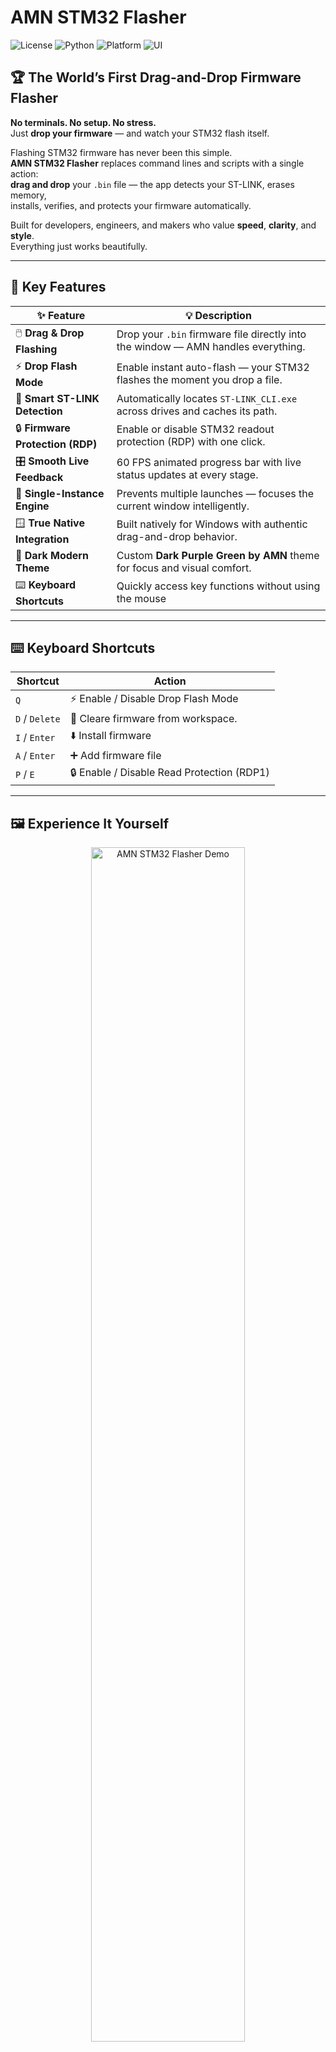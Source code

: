 # AMN STM32 Flasher  
![License](https://img.shields.io/badge/License-Apache_2.0-blue.svg)
![Python](https://img.shields.io/badge/Python-3.14%2B-brightgreen.svg)
![Platform](https://img.shields.io/badge/Platform-Windows_10/11-lightgrey.svg)
![UI](https://img.shields.io/badge/UI_Dark_purple_green_by_AMN-CustomTkinter-9cf.svg)
## 🏆 The World’s First Drag-and-Drop Firmware Flasher

**No terminals. No setup. No stress.**  
Just **drop your firmware** — and watch your STM32 flash itself.

Flashing STM32 firmware has never been this simple.  
**AMN STM32 Flasher** replaces command lines and scripts with a single action:  
**drag and drop** your `.bin` file — the app detects your ST-LINK, erases memory,  
installs, verifies, and protects your firmware automatically.

Built for developers, engineers, and makers who value **speed**, **clarity**, and **style**.  
Everything just works  beautifully.

---

## 🚀 Key Features

| ✨ Feature | 💡 Description |
|------------|----------------|
| 🖱️ **Drag & Drop Flashing** | Drop your `.bin` firmware file directly into the window — AMN handles everything. |
| ⚡ **Drop Flash Mode** | Enable instant auto-flash — your STM32 flashes the moment you drop a file. |
| 🧠 **Smart ST-LINK Detection** | Automatically locates `ST-LINK_CLI.exe` across drives and caches its path. |
| 🔒 **Firmware Protection (RDP)** | Enable or disable STM32 readout protection (RDP) with one click. |
| 🎛️ **Smooth Live Feedback** | 60 FPS animated progress bar with live status updates at every stage. |
| 🧩 **Single-Instance Engine** | Prevents multiple launches — focuses the current window intelligently. |
| 🪟 **True Native Integration** | Built natively for Windows with authentic drag-and-drop behavior. |
| 🎨 **Dark Modern Theme** | Custom **Dark Purple Green by AMN** theme for focus and visual comfort. |
| ⌨️ **Keyboard Shortcuts** | Quickly access key functions without using the mouse | 

 
---

## ⌨️ Keyboard Shortcuts

| Shortcut       | Action                                   |
|----------------|------------------------------------------|
| `Q`            | ⚡ Enable / Disable Drop Flash Mode      |
| `D` / `Delete` | 🧽 Cleare firmware from workspace.       |
| `I` / `Enter`  | ⬇️ Install firmware                      |
| `A` / `Enter`  | ➕ Add firmware file                     |
| `P` / `E`      | 🔒 Enable / Disable Read Protection (RDP1)|



---

## 🖼️ Experience It Yourself

<p align="center">
  <img src="assets/demo.gif" width="70%" alt="AMN STM32 Flasher Demo">
</p>

> **AMN STM32 Flasher**  
> Flashing firmware has never looked this good.

---

## 🧠 Why It’s Different

**AMN STM32 Flasher** was built for humans.

It’s the first tool that turns flashing into a **single natural action** — just drop your `.bin` file.  
No setup, no scripts, no console output — everything happens automatically.  

It detects your ST-LINK, erases, flashes, verifies, and protects your firmware —  
with live progress, instant feedback, and a clean, modern interface.  

> ⚡ **Where others demand commands, AMN STM32 Flasher just works.**

---

## 💡 How It Works

1. **Launch** the app  
2. **Drop or Select** your `.bin` firmware  
3. **Click “Install”** or Do nothing — if Drop Flash is enabled, it starts instantly.  
4. **Done.**  
   Your firmware is installed, verified, and optionally protected.

<p align="center">
  <img src="assets/screen_ready.png" width="30%">
  <img src="assets/screen_flash.png" width="30%">
  <img src="assets/screen_protected.png" width="30%">
</p>

---

## 🧰 Installation

### 🔹 Requirements
- 🪟 **Windows 10 / 11 (64-bit)**
- 🐍 **Python 3.14+** *(only required for development or source builds)*
- 🔗 [**ST-LINK CLI**](https://www.st.com/en/development-tools/stsw-link004.html)  
  *(Included in the official ST-LINK Utility package from STMicroelectronics)*

### 🔹 Steps
1. Download the latest version from the [📦 Releases](https://github.com/aneeshmurali-n/AMN-STM32-Flasher/releases) page.  
2. Run **`AMN STM32 Flasher Setup.exe`** and complete the installation.  
3. Launch the app.  
4. Drag and drop your `.bin` firmware file — flashing begins automatically!  

> ⚡ No terminal. No manual setup. Just **drop and flash.**

---

## ⚠️ Important Notes

- **AMN STM32 Flasher** does not include or distribute `ST-LINK_CLI.exe` or any STMicroelectronics software.  
- The application only **communicates externally** with `ST-LINK_CLI.exe`, executing standard command-line operations securely and transparently.  
- Users must install the official **ST-LINK Utility** separately and ensure compliance with **STMicroelectronics’ licensing terms**.  
- For best results, keep the ST-LINK Utility installed in its default directory
- 💡 **No worries:** AMN STM32 Flasher automatically detects the correct ST-LINK path — no manual setup required.  


  

---

### ✅ Supported STM32 MCU Families

| Family | Core | Example Devices |
|:--------|:------|:----------------|
| **STM32F0** | Cortex-M0 | F030, F042, F072, F091 |
| **STM32F1** | Cortex-M3 | F100, F103, F105, F107 |
| **STM32F2** | Cortex-M3 | F205, F215, F207, F217 |
| **STM32F3** | Cortex-M4 | F301, F302, F303, F334, F373 |
| **STM32F4** | Cortex-M4 | F401, F405, F407, F411, F429, F446 |
| **STM32F7** | Cortex-M7 | F722, F746, F767, F769 |
| **STM32G0** | Cortex-M0+ | G030, G031, G041, G070, G071, G081 |
| **STM32G4** | Cortex-M4 | G431, G441, G474, G484 |
| **STM32L0** | Cortex-M0+ | L011, L031, L051, L071, L072, L081 |
| **STM32L1** | Cortex-M3 | L100, L151, L152, L162 |
| **STM32L4 / L4+** | Cortex-M4 | L412, L432, L452, L462, L476, L496, L4R5 |

---



## ⚙️ Configuration File (`settings.json`)

The configuration file is automatically created in:  
`Documents/AMNSTM32Flasher/settings.json`

You can edit this file to adjust flashing behavior and preferences.

### 🧩 Example:
```json
{
    "FLASH_START_ADDR": "0x08000000",
    "DROP_FLASH": "ENABLED"
}
```
💡 Parameters

FLASH_START_ADDR — Defines the starting memory address for firmware flashing.
Default: 0x08000000 (standard for most STM32 MCUs).
Only change this if you are flashing to a custom memory region.

DROP_FLASH — Stores the current state of the Drop Flash feature.

"ENABLED" → Automatically flashes when a .bin file is dropped into the window.

"DISABLED" → File drop still replaces the previous firmware, but flashing occurs only when you press Install or use shortcuts.

⚙️ The app manages this file automatically — manual edits are optional and rarely needed.

---

## 🧩 Architecture Overview

| Module | Purpose |
|--------|----------|
| `AMN_STM32_Flasher_v1.0.0.0.py` | Core GUI + Flashing logic |
| `amn_instance.py` | Single-instance mutex controller |
| `amn_drop.py` | Native Windows drag-in handler |
| `amn_dragout.py` | Detects drag-out gestures |
| `amn_drag_simulator.py` | Floating drag text animation |
| `pathfinder.py` | ST-LINK CLI auto-detection |
| `formatter.py` | Human-readable firmware naming |
| `theme.py` | Custom dark theme |

---

## 🧬 Built With

- 🐍 **Python 3.14+** — lightweight, powerful, and portable foundation  
- 🎨 **CustomTkinter** — for a clean, modern, dark-themed user interface  
- 🪟 **Win32 API (ctypes)** — native integration for real Windows drag-and-drop support  
- 💫 **Thread-Safe Architecture** — smooth, non-blocking progress updates and real-time feedback  
- ⚙️ **ST-LINK CLI** *(external dependency, not bundled)* — official STM32 programming tool used **only if installed** on the system  
  > 📎 *AMN STM32 Flasher does not include, modify, or distribute any STMicroelectronics software.*

---

## 🏆 Vision

> *“Flashing firmware should be as simple as moving a file.”*

**AMN STM32 Flasher** isn’t just another tool — it’s a statement.  
It redefines how developers interact with embedded hardware:  
simple, fast, and beautifully intuitive.

For the first time, flashing firmware feels **human.**

---

## 🙌 Credits

- **Aneesh Murali Nariyampully** — Multidisciplinary Engineer, Creator, and Innovator  
  *Bridging Electronics, Embedded Systems, Software, and AI — all under one vision.*  
  *Original Author & Developer*  

- **CustomTkinter** — Modern UI framework for Python  
  Licensed under the **MIT License**, by *Tom Schimansky*  

- **Python Software Foundation** — Python 3.x Standard Library  

- **STMicroelectronics** — Developer of **ST-LINK_CLI.exe**  
  *(External command-line utility used by AMN STM32 Flasher; not bundled or modified.)*  

- **Inno Setup Compiler** — Freeware by *Jordan Russell*, used to create the Windows installer.

  
---

## 📄 License

© 2025 Aneesh Murali Nariyampully  
Licensed under the Apache License, Version 2.0.  
You may obtain a copy of the License at  
[http://www.apache.org/licenses/LICENSE-2.0](http://www.apache.org/licenses/LICENSE-2.0)

Unless required by applicable law or agreed to in writing, software distributed
under the License is distributed on an **"AS IS" BASIS**,  
**without warranties or conditions of any kind**, either express or implied.  
See the [LICENSE](LICENSE) file for full terms.

---

## ⚠️ Disclaimer

- This software is provided **“as is”**, without any warranty of any kind — express or implied.  
- The developer assumes **no responsibility or liability** for any damage to hardware, firmware, or data resulting from the use or misuse of this application.  
- Users are responsible for ensuring that they flash the **correct firmware** and use **compatible STM32 devices**.  
- **`ST-LINK_CLI.exe`** is the property of **STMicroelectronics** and must be used in full compliance with their respective **software licensing terms**.


---

## 🌐 Project Information

- **Author:** **Aneesh Murali Nariyampully** — Multidisciplinary Engineer, Creator, and Innovator  
  *Bridging Electronics, Embedded Systems, Software, and AI — all under one vision.*  
  *Original Author & Developer*  

- **Repository:** [github.com/aneeshmurali-n/AMN-STM32-Flasher](https://github.com/aneeshmurali-n/AMN-STM32-Flasher)  
- **License:** [Apache License 2.0](LICENSE)  
- **Notice:** [NOTICE.txt](NOTICE.txt)

---

## ⭐ Support the Project

If you believe in creating **simple tools that empower everyone**,  
please consider giving this project a **⭐ star on GitHub** —  
it helps others discover and support this innovation.

> **AMN STM32 Flasher** — The world’s first firmware flasher that makes flashing *as simple as moving a file.*  
> *Drag. Drop. Flash.*  
> The future of firmware programming starts here.

---

Made with ❤️ by **Aneesh Murali Nariyampully**  
If this project inspired you or made your workflow easier, please ⭐ it on GitHub!



  
